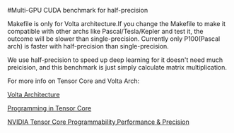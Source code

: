 #Multi-GPU CUDA benchmark for half-precision

Makefile is only for Volta architecture.If you change the Makefile to make it compatible with other archs like Pascal/Tesla/Kepler and test it, the outcome will be slower than single-precision. Currently only P100(Pascal arch) is faster with half-precision than single-precision.

We use half-precision to speed up deep learning for it doesn't need much preicision, and this benchmark is just simply calculate matrix multiplication.

For more info on Tensor Core and Volta Arch:

[Volta Architecture](http://images.nvidia.com/content/volta-architecture/pdf/volta-architecture-whitepaper.pdf)

[Programming in Tensor Core](https://devblogs.nvidia.com/programming-tensor-cores-cuda-9/)

[NVIDIA Tensor Core Programmability,Performance & Precision](https://arxiv.org/pdf/1803.04014.pdf)




